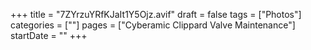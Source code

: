 +++
title = "7ZYrzuYRfKJaIt1Y5Ojz.avif"
draft = false
tags = ["Photos"]
categories = [""]
pages = ["Cyberamic Clippard Valve Maintenance"]
startDate = ""
+++

